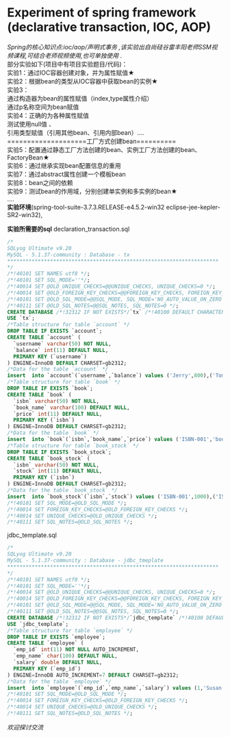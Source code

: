# Experiment of spring framework (declarative transaction, IOC, AOP)
*Spring的核心知识点:ioc/aop/声明式事务 ,该实验出自尚硅谷雷丰阳老师SSM视频课程,可结合老师视频使用,也可单独使用* . <br/>
部分实验如下(项目中有项目实验题目/代码)：<br/>
实验1：通过IOC容器创建对象，并为属性赋值★<br/>
实验2：根据bean的类型从IOC容器中获取bean的实例★<br/>
实验3：<br/>
    通过构造器为bean的属性赋值（index,type属性介绍）<br/>
    通过p名称空间为bean赋值<br/>
实验4：正确的为各种属性赋值<br/>
    测试使用null值 、<br/>
    引用类型赋值（引用其他bean、引用内部bean）....<br/>
====================工厂方式创建bean==========<br/>
实验5：配置通过静态工厂方法创建的bean、实例工厂方法创建的bean、FactoryBean★<br/>
实验6：通过继承实现bean配置信息的重用<br/>
实验7：通过abstract属性创建一个模板bean<br/>
实验8：bean之间的依赖<br/>
实验9：测试bean的作用域，分别创建单实例和多实例的bean★ <br/>
.... <br/>
**实验环境**(spring-tool-suite-3.7.3.RELEASE-e4.5.2-win32   eclipse-jee-kepler-SR2-win32),

**实验所需要的sql**
declaration_transaction.sql
```sql
/*
SQLyog Ultimate v9.20 
MySQL - 5.1.37-community : Database - tx
*********************************************************************
*/
/*!40101 SET NAMES utf8 */;
/*!40101 SET SQL_MODE=''*/;
/*!40014 SET @OLD_UNIQUE_CHECKS=@@UNIQUE_CHECKS, UNIQUE_CHECKS=0 */;
/*!40014 SET @OLD_FOREIGN_KEY_CHECKS=@@FOREIGN_KEY_CHECKS, FOREIGN_KEY_CHECKS=0 */;
/*!40101 SET @OLD_SQL_MODE=@@SQL_MODE, SQL_MODE='NO_AUTO_VALUE_ON_ZERO' */;
/*!40111 SET @OLD_SQL_NOTES=@@SQL_NOTES, SQL_NOTES=0 */;
CREATE DATABASE /*!32312 IF NOT EXISTS*/`tx` /*!40100 DEFAULT CHARACTER SET gb2312 */;
USE `tx`;
/*Table structure for table `account` */
DROP TABLE IF EXISTS `account`;
CREATE TABLE `account` (
  `username` varchar(50) NOT NULL,
  `balance` int(11) DEFAULT NULL,
  PRIMARY KEY (`username`)
) ENGINE=InnoDB DEFAULT CHARSET=gb2312;
/*Data for the table `account` */
insert  into `account`(`username`,`balance`) values ('Jerry',800),('Tom',100000);
/*Table structure for table `book` */
DROP TABLE IF EXISTS `book`;
CREATE TABLE `book` (
  `isbn` varchar(50) NOT NULL,
  `book_name` varchar(100) DEFAULT NULL,
  `price` int(11) DEFAULT NULL,
  PRIMARY KEY (`isbn`)
) ENGINE=InnoDB DEFAULT CHARSET=gb2312;
/*Data for the table `book` */
insert  into `book`(`isbn`,`book_name`,`price`) values ('ISBN-001','book01',100),('ISBN-002','book02',200),('ISBN-003','book03',300),('ISBN-004','book04',400),('ISBN-005','book05',500);
/*Table structure for table `book_stock` */
DROP TABLE IF EXISTS `book_stock`;
CREATE TABLE `book_stock` (
  `isbn` varchar(50) NOT NULL,
  `stock` int(11) DEFAULT NULL,
  PRIMARY KEY (`isbn`)
) ENGINE=InnoDB DEFAULT CHARSET=gb2312;
/*Data for the table `book_stock` */
insert  into `book_stock`(`isbn`,`stock`) values ('ISBN-001',1000),('ISBN-002',2000),('ISBN-003',3000),('ISBN-004',4000),('ISBN-005',5000);
/*!40101 SET SQL_MODE=@OLD_SQL_MODE */;
/*!40014 SET FOREIGN_KEY_CHECKS=@OLD_FOREIGN_KEY_CHECKS */;
/*!40014 SET UNIQUE_CHECKS=@OLD_UNIQUE_CHECKS */;
/*!40111 SET SQL_NOTES=@OLD_SQL_NOTES */;
```
jdbc_template.sql
```sql
/*
SQLyog Ultimate v9.20 
MySQL - 5.1.37-community : Database - jdbc_tmeplate
*********************************************************************
*/
/*!40101 SET NAMES utf8 */;
/*!40101 SET SQL_MODE=''*/;
/*!40014 SET @OLD_UNIQUE_CHECKS=@@UNIQUE_CHECKS, UNIQUE_CHECKS=0 */;
/*!40014 SET @OLD_FOREIGN_KEY_CHECKS=@@FOREIGN_KEY_CHECKS, FOREIGN_KEY_CHECKS=0 */;
/*!40101 SET @OLD_SQL_MODE=@@SQL_MODE, SQL_MODE='NO_AUTO_VALUE_ON_ZERO' */;
/*!40111 SET @OLD_SQL_NOTES=@@SQL_NOTES, SQL_NOTES=0 */;
CREATE DATABASE /*!32312 IF NOT EXISTS*/`jdbc_template` /*!40100 DEFAULT CHARACTER SET gb2312 */;
USE `jdbc_template`;
/*Table structure for table `employee` */
DROP TABLE IF EXISTS `employee`;
CREATE TABLE `employee` (
  `emp_id` int(11) NOT NULL AUTO_INCREMENT,
  `emp_name` char(100) DEFAULT NULL,
  `salary` double DEFAULT NULL,
  PRIMARY KEY (`emp_id`)
) ENGINE=InnoDB AUTO_INCREMENT=7 DEFAULT CHARSET=gb2312;
/*Data for the table `employee` */
insert  into `employee`(`emp_id`,`emp_name`,`salary`) values (1,'Susan',5000.23),(2,'Julian',4234.77),(3,'Papu',9034.51),(4,'Babala',8054.33),(5,'Kasier',6039.11),(6,'Owen',7714.11);
/*!40101 SET SQL_MODE=@OLD_SQL_MODE */;
/*!40014 SET FOREIGN_KEY_CHECKS=@OLD_FOREIGN_KEY_CHECKS */;
/*!40014 SET UNIQUE_CHECKS=@OLD_UNIQUE_CHECKS */;
/*!40111 SET SQL_NOTES=@OLD_SQL_NOTES */;
```
*欢迎探讨交流*
